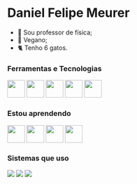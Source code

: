 # Daniel Felipe Meurer
- 🌠 Sou professor de física; 
- 🌱 Vegano;
- 🐈 Tenho 6 gatos.

### Ferramentas e Tecnologias
<img src="https://cdn.jsdelivr.net/gh/devicons/devicon@latest/icons/arduino/arduino-plain-wordmark.svg" width="40" height="40" /> <img src="https://cdn.jsdelivr.net/gh/devicons/devicon@latest/icons/c/c-plain.svg" width="40" height="40" /> <img src="https://cdn.jsdelivr.net/gh/devicons/devicon@latest/icons/css3/css3-plain.svg" width="40" height="40" /> <img src="https://cdn.jsdelivr.net/gh/devicons/devicon@latest/icons/html5/html5-plain.svg" width="40" height="40" /> <img src="https://cdn.jsdelivr.net/gh/devicons/devicon@latest/icons/latex/latex-original.svg" width="40" height="40" />

### Estou aprendendo   
<img src="https://cdn.jsdelivr.net/gh/devicons/devicon@latest/icons/docker/docker-plain.svg" width="40" height="40" /> <img src="https://cdn.jsdelivr.net/gh/devicons/devicon@latest/icons/markdown/markdown-original.svg" width="40" height="40" /> <img src="https://cdn.jsdelivr.net/gh/devicons/devicon@latest/icons/python/python-plain.svg" width="40" height="40"/> <img src="https://cdn.jsdelivr.net/gh/devicons/devicon@latest/icons/r/r-plain.svg" width="40" height="40" /> 

### Sistemas que uso
<img src="https://img.shields.io/badge/iOS-000000?style=for-the-badge&logo=ios&logoColor=white" /> <img src="https://img.shields.io/badge/Ubuntu-E95420?style=for-the-badge&logo=ubuntu&logoColor=white" /> <img src="https://img.shields.io/badge/Windows-0078D6?style=for-the-badge&logo=windows&logoColor=white" /> 





